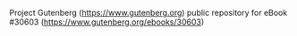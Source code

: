Project Gutenberg (https://www.gutenberg.org) public repository for eBook #30603 (https://www.gutenberg.org/ebooks/30603)
